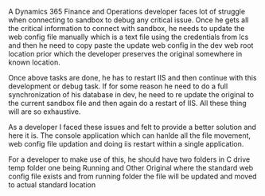 A Dynamics 365 Finance and Operations developer faces lot of struggle when connecting to sandbox to debug any critical issue.
Once he gets all the critical information to connect with sandbox, he needs to update the web config file manually which is a text file
using the credentials from lcs and then he need to copy paste the update web config in the dev web root location prior which
the developer preserves the original somewhere in known location.

Once above tasks are done, he has to restart IIS and then continue with this development or debug task. If for some reason he need
to do a full synchronization of his database in dev, he need to re update the original to the current sandbox file and then again
do a restart of IIS. All these thing will are so exhaustive.

As a developer I faced these issues and felt to provide a better solution and here it is. The console application which can hanlde all
the file movement, web config file updation and doing iis restart within a single application.

For a developer to make use of this, he should have two folders in C drive temp folder one being Running and Other Original where the standard web config file exists and from running folder the file will be updated and moved to actual standard location
